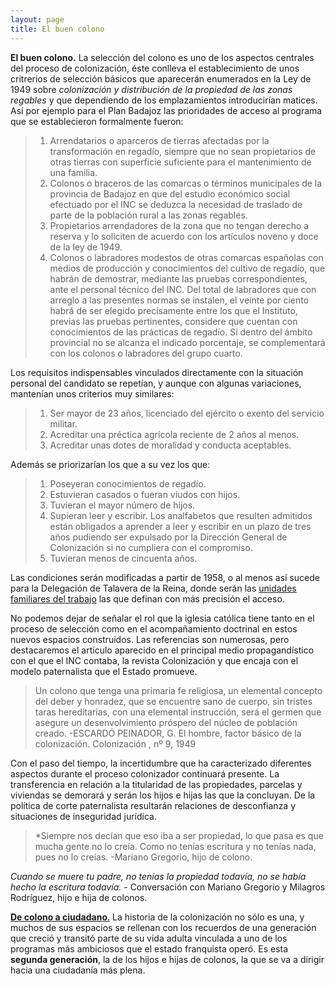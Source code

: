 ```yaml
---
layout: page
title: El buen colono
---
```


**El buen colono.** La selección del colono es uno de los aspectos centrales del proceso de colonización, éste conlleva el establecimiento de unos critrerios de selección básicos que aparecerán enumerados en la Ley de 1949 sobre *colonización y distribución de la propiedad de las zonas regables* y que dependiendo de los emplazamientos introducirían matices. Así por ejemplo para el Plan Badajoz las prioridades de acceso al programa que se establecieron formalmente fueron:

> 1. Arrendatarios o aparceros de tierras afectadas por la transformación en regadío, siempre que no sean propietarios de otras tierras con superficie suficiente para el mantenimiento de una familia.
> 2. Colonos o braceros de las comarcas o términos municipales de la provincia de Badajoz en que del estudio económico social efectuado por el INC se deduzca la necesidad de traslado de parte de la población rural a las zonas regables.
> 3. Propietarios arrendadores de la zona que no tengan derecho a reserva y lo soliciten de acuerdo con los artículos noveno y doce de la ley de 1949.
> 4. Colonos o labradores modestos de otras comarcas españolas con medios de producción y conocimientos del cultivo de regadío, que habrán de demostrar, mediante las pruebas correspondientes, ante el personal técnico del INC. Del total de labradores que con arreglo a las presentes normas se instalen, el veinte por ciento habrá de ser elegido precisamente entre los que el Instituto, previas las pruebas pertinentes, considere que cuentan con conocimientos de las prácticas de regadío. Si dentro del ámbito provincial no se alcanza el indicado porcentaje, se complementará con los colonos o labradores del grupo cuarto.


Los requisitos indispensables vinculados directamente con la situación personal del candidato se repetían, y aunque con algunas variaciones, mantenían unos criterios muy similares:


> 1. Ser mayor de 23 años, licenciado del ejército o exento del servicio militar.
> 2. Acreditar una préctica agrícola reciente de 2 años al menos.
> 3. Acreditar unas dotes de moralidad y conducta aceptables.

Además se priorizarían los que a su vez los que:

> 1. Poseyeran conocimientos de regadío.
> 2. Estuvieran casados o fueran viudos con hijos.
> 3. Tuvieran el mayor número de hijos.
> 4. Supieran leer y escribir. Los analfabetos que resulten admitidos están obligados a aprender a leer y escribir en un plazo de tres años  pudiendo ser expulsado por la Dirección General de Colonización si no cumpliera con el compromiso.
> 5. Tuvieran menos de cincuenta años.

Las condiciones serán modificadas a partir de 1958, o al menos así sucede para la Delegación de Talavera de la Reina, donde serán las [unidades familiares del trabajo](https://medialab-prado.github.io/poblados-colonizacion-colonias-penitenciarias/mujeres.html) las que definan con más precisión el acceso.

No podemos dejar de señalar el rol que la iglesia católica tiene tanto en el proceso de selección como en el acompañamiento doctrinal en estos nuevos espacios construidos.  Las referencias son numerosas, pero destacaremos el artículo aparecido en el principal medio propagandístico con el que el INC contaba, la revista Colonización y que encaja con el modelo paternalista que el Estado promueve.

>Un colono que tenga una primaria fe religiosa, un elemental concepto del deber y honradez, que se encuentre sano de cuerpo, sin tristes taras hereditarias, con una elemental instrucción, será el germen que asegure un desenvolvimiento próspero del núcleo de población creado. -ESCARDÓ PEINADOR, G. El hombre, factor básico de la colonización. Colonización , nº 9, 1949

Con el paso del tiempo, la incertidumbre que ha caracterizado diferentes aspectos durante el proceso colonizador continuará presente. La transferencia en relación a la titularidad de las propiedades, parcelas y viviendas se demorará y serán los hijos e hijas las que la concluyan. De la política de corte paternalista resultarán relaciones de desconfianza y situaciones de inseguridad jurídica.
>*Siempre nos decían que eso iba a ser propiedad, lo que pasa es que mucha gente no lo creía. Como no tenías escritura y no tenías nada, pues no lo creías. -Mariano Gregorio, hijo de colono.

*Cuando se muere tu padre, no tenías la propiedad todavía, no se había hecho la escritura todavía.* - Conversación con Mariano Gregorio y Milagros Rodríguez, hijo e hija de colonos.

[**De colono a ciudadano**.](https://www.google.es/url?sa=t&rct=j&q=&esrc=s&source=web&cd=1&sqi=2&ved=0ahUKEwjokZS4k8fUAhWKaFAKHXPmBrAQFggjMAA&url=http%3A%2F%2Fwww.historiaagraria.com%2Farticulo.php%3Fid%3D414%26num%3D38&usg=AFQjCNG2HwEH0n8P44311USincnM2NESKA&sig2=lEXxljiI-3AdD_Hut32ngQ&cad=rja) La historia de la colonización no sólo es una, y muchos de sus espacios se rellenan con los recuerdos de una generación que creció y transitó parte de su vida adulta vinculada a uno de los programas más ambiciosos que el estado franquista operó. Es esta **segunda generación**, la de los hijos e hijas de colonos, la que se va a dirigir hacia una ciudadanía más plena.

